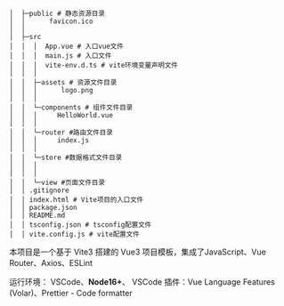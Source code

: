 ```
│  ├─public # 静态资源目录
│  │      favicon.ico
│  │
│  ├─src
│  │  │  App.vue # 入口vue文件
│  │  │  main.js # 入口文件
│  │  │  vite-env.d.ts # vite环境变量声明文件
│  │  │
│  │  ├─assets # 资源文件目录
│  │  │      logo.png
│  │  │
│  │  └─components # 组件文件目录
│  │  │     HelloWorld.vue
│  │  │
│  │  └─router #路由文件目录 
│  │  │		index.js
│  │  │
│  │  └─store #数据格式文件目录
│  │  │		
│  │  │
│  │  └─view #页面文件目录
│  │ .gitignore
│  │ index.html # Vite项目的入口文件
│  │ package.json
│  │ README.md
│  │ tsconfig.json # tsconfig配置文件
│  │ vite.config.js # vite配置文件

```

本项目是一个基于 Vite3 搭建的 Vue3 项目模板，集成了JavaScript、Vue Router、Axios、ESLint

运行环境： VSCode、**Node16+**、 VSCode 插件：Vue Language Features (Volar)、Prettier - Code formatter

